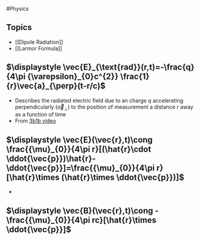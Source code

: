 #Physics 
## Topics
* [[Dipole Radiation]]
* [[Larmor Formula]]
## $\displaystyle \vec{E}_{\text{rad}}(r,t)=-\frac{q}{4\pi {\varepsilon}_{0}c^{2}} \frac{1}{r}\vec{a}_{\perp}(t-r/c)$
* Describes the radiated electric field due to an charge $\displaystyle q$ accelerating perpendicularly ($\displaystyle \vec{a}_{\perp}$) to the position of measurement a distance $\displaystyle r$ away as a function of time
* From [3b1b video](https://youtu.be/aXRTczANuIs?t=384)
## $\displaystyle \vec{E}(\vec{r},t)\cong \frac{{\mu}_{0}}{4\pi r}[(\hat{r}\cdot \ddot{\vec{p}})\hat{r}-\ddot{\vec{p}}]=\frac{{\mu}_{0}}{4\pi r}[\hat{r}\times (\hat{r}\times \ddot{\vec{p}})]$
* 
## $\displaystyle \vec{B}(\vec{r},t)\cong -\frac{{\mu}_{0}}{4\pi rc}[\hat{r}\times \ddot{\vec{p}}]$

